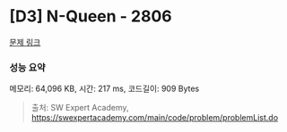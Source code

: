# [D3] N-Queen - 2806 

[문제 링크](https://swexpertacademy.com/main/code/problem/problemDetail.do?contestProbId=AV7GKs06AU0DFAXB) 

### 성능 요약

메모리: 64,096 KB, 시간: 217 ms, 코드길이: 909 Bytes



> 출처: SW Expert Academy, https://swexpertacademy.com/main/code/problem/problemList.do